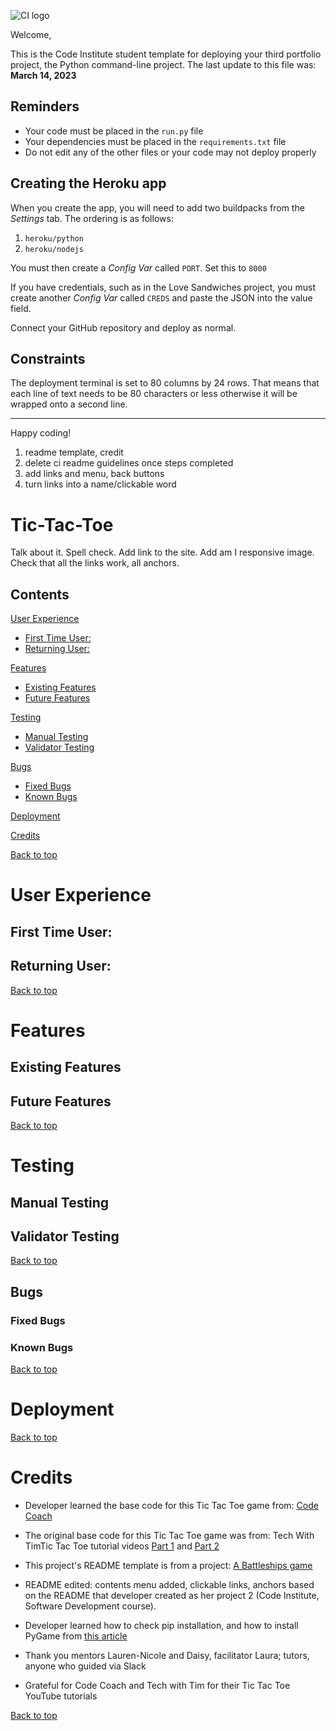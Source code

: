 ![CI logo](https://codeinstitute.s3.amazonaws.com/fullstack/ci_logo_small.png)

Welcome,

This is the Code Institute student template for deploying your third portfolio project, the Python command-line project. The last update to this file was: **March 14, 2023**

## Reminders

- Your code must be placed in the `run.py` file
- Your dependencies must be placed in the `requirements.txt` file
- Do not edit any of the other files or your code may not deploy properly

## Creating the Heroku app

When you create the app, you will need to add two buildpacks from the _Settings_ tab. The ordering is as follows:

1. `heroku/python`
2. `heroku/nodejs`

You must then create a _Config Var_ called `PORT`. Set this to `8000`

If you have credentials, such as in the Love Sandwiches project, you must create another _Config Var_ called `CREDS` and paste the JSON into the value field.

Connect your GitHub repository and deploy as normal.

## Constraints

The deployment terminal is set to 80 columns by 24 rows. That means that each line of text needs to be 80 characters or less otherwise it will be wrapped onto a second line.

---

Happy coding!

1. readme template, credit
2. delete ci readme guidelines once steps completed
3. add links and menu, back buttons
4. turn links into a name/clickable word

# Tic-Tac-Toe

Talk about it. Spell check. Add link to the site.
Add am I responsive image.
Check that all the links work, all anchors.

## Contents

[User Experience](#user-experience)
  - [First Time User:](#first-time-user)
  - [Returning User:](#returning-user)

[Features](#features)
  - [Existing Features](#existing-features)
  - [Future Features](#future-features)

[Testing](#testing)
- [Manual Testing](#manual-testing)
- [Validator Testing](#validator-testing)

[Bugs](#bugs)
- [Fixed Bugs](#fixed-bugs)
- [Known Bugs](#known-bugs)

[Deployment](#deployment)

[Credits](#credits)

[Back to top](#contents)




# User Experience

## First Time User:

## Returning User:

[Back to top](#contents)

# Features

## Existing Features

## Future Features

[Back to top](#contents)

# Testing

## Manual Testing

## Validator Testing

[Back to top](#contents)

## Bugs

### Fixed Bugs

### Known Bugs

[Back to top](#contents)

# Deployment

[Back to top](#contents)

# Credits

- Developer learned the base code for this Tic Tac Toe game from: [Code Coach](https://youtu.be/dK6gJw4-NCo?feature=shared)

- The original base code for this Tic Tac Toe game was from: Tech With TimTic Tac Toe tutorial videos [Part 1](https://youtu.be/5s_lGC2sxwQ?feature=shared) and [Part 2](https://youtu.be/jAaJZLqryTI?feature=shared)

- This project's README template is from a project: [A Battleships game](https://raw.githubusercontent.com/Code-Institute-Submissions/Battleships-P3-1/main/README.md)
- README edited: contents menu added, clickable links, anchors based on the README that developer created as her project 2 (Code Institute, Software Development course).

- Developer learned how to check pip installation, and how to install PyGame from [this article](https://www.geeksforgeeks.org/how-to-install-pygame-in-windows/)

- Thank you mentors Lauren-Nicole and Daisy, facilitator Laura; tutors, anyone who guided via Slack

- Grateful for Code Coach and Tech with Tim for their Tic Tac Toe YouTube tutorials 

[Back to top](#contents)